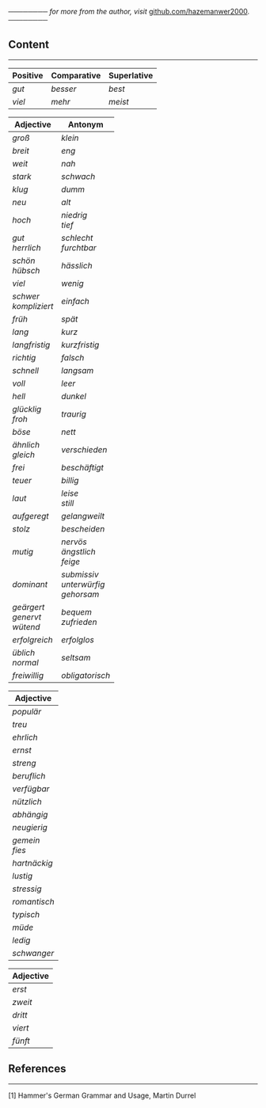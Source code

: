 ──────── *for more from the author, visit* [github.com/hazemanwer2000](https://github.com/hazemanwer2000). ────────
## Content
---

| Positive | Comparative | Superlative |
| -------- | ----------- | ----------- |
| *gut*    | *besser*    | *best*      |
| *viel*   | *mehr*      | *meist*     |

| Adjective                           | Antonym                                    |
| ----------------------------------- | ------------------------------------------ |
| *groß*                              | *klein*                                    |
| *breit*                             | *eng*                                      |
| *weit*                              | *nah*                                      |
| *stark*                             | *schwach*                                  |
| *klug*                              | *dumm*                                     |
| *neu*                               | *alt*                                      |
| *hoch*                              | *niedrig*<br>*tief*                        |
| *gut*<br>*herrlich*                 | *schlecht*<br>*furchtbar*                  |
| *schön*<br>*hübsch*                 | *hässlich*                                 |
| *viel*                              | *wenig*                                    |
| *schwer*<br>*kompliziert*           | *einfach*                                  |
| *früh*                              | *spät*<br>                                 |
| *lang*                              | *kurz*                                     |
| *langfristig*                       | *kurzfristig*                              |
| *richtig*                           | *falsch*                                   |
| *schnell*                           | *langsam*                                  |
| *voll*                              | *leer*                                     |
| *hell*                              | *dunkel*                                   |
| *glücklig*<br>*froh*                | *traurig*                                  |
| *böse*                              | *nett*                                     |
| *ähnlich*<br>*gleich*               | *verschieden*                              |
| *frei*                              | *beschäftigt*                              |
| *teuer*                             | *billig*                                   |
| *laut*                              | *leise*<br>*still*                         |
| *aufgeregt*                         | *gelangweilt*                              |
| *stolz*                             | *bescheiden*                               |
| *mutig*                             | *nervös*<br>*ängstlich*<br>*feige*         |
| *dominant*                          | *submissiv*<br>*unterwürfig*<br>*gehorsam* |
| *geärgert*<br>*genervt*<br>*wütend* | *bequem*<br>*zufrieden*                    |
| *erfolgreich*                       | *erfolglos*                                |
| *üblich*<br>*normal*                | *seltsam*                                  |
| *freiwillig*                        | *obligatorisch*                            |

| Adjective          |
| ------------------ |
| *populär*          |
| *treu*             |
| *ehrlich*          |
| *ernst*            |
| *streng*           |
| *beruflich*        |
| *verfügbar*        |
| *nützlich*         |
| *abhängig*         |
| *neugierig*        |
| *gemein*<br>*fies* |
| *hartnäckig*       |
| *lustig*           |
| *stressig*         |
| *romantisch*       |
| *typisch*          |
| *müde*             |
| *ledig*            |
| *schwanger*        |

| Adjective |
| --------- |
| *erst*    |
| *zweit*   |
| *dritt*   |
| *viert*   |
| *fünft*   |

## References
---
[1] Hammer's German Grammar and Usage, Martin Durrel
